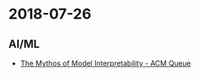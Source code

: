 # 2018-07-26

## AI/ML

* [The Mythos of Model Interpretability - ACM Queue](https://queue.acm.org/detail.cfm?id=3241340)